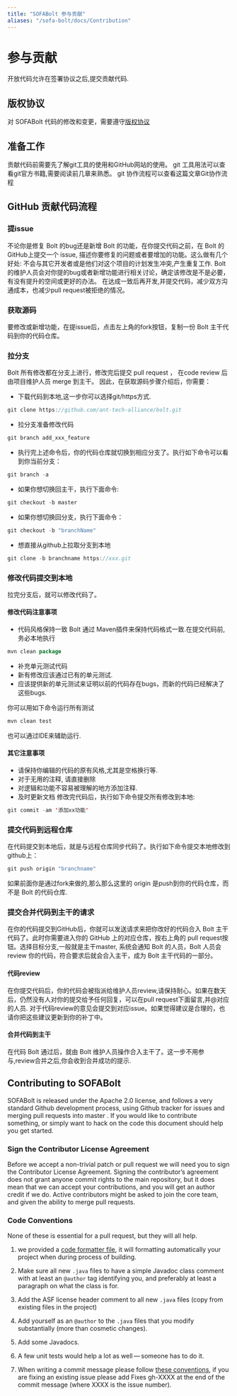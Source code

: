 ```yaml
---
title: "SOFABolt 参与贡献"
aliases: "/sofa-bolt/docs/Contribution"
---
```

# 参与贡献

开放代码允许在签署协议之后,提交贡献代码.

## 版权协议

对 SOFABolt 代码的修改和变更，需要遵守[版权协议](https://github.com/sofastack/sofa-bolt/blob/master/LICENSE)

## 准备工作

贡献代码前需要先了解git工具的使用和GitHub网站的使用。
git 工具用法可以查看git官方书籍,需要阅读前几章来熟悉。
git 协作流程可以查看这篇文章Git协作流程

## GitHub 贡献代码流程

### 提issue

不论你是修复 Bolt 的bug还是新增 Bolt 的功能，在你提交代码之前，在 Bolt 的GitHub上提交一个 issue, 描述你要修复的问题或者要增加的功能。这么做有几个好处:
不会与其它开发者或是他们对这个项目的计划发生冲突,产生重复工作.
Bolt 的维护人员会对你提的bug或者新增功能进行相关讨论，确定该修改是不是必要，有没有提升的空间或更好的办法。
在达成一致后再开发,并提交代码，减少双方沟通成本，也减少pull request被拒绝的情况。

### 获取源码

要修改或新增功能，在提issue后，点击左上角的fork按钮，复制一份 Bolt 主干代码到你的代码仓库。

### 拉分支

Bolt 所有修改都在分支上进行，修改完后提交 pull request ， 在code review 后由项目维护人员 merge 到主干。
因此，在获取源码步骤介绍后，你需要：
* 下载代码到本地,这一步你可以选择git/https方式.

```java
git clone https://github.com/ant-tech-alliance/bolt.git
```

* 拉分支准备修改代码

```java
git branch add_xxx_feature
```

* 执行完上述命令后，你的代码仓库就切换到相应分支了。执行如下命令可以看到你当前分支：

```java
git branch -a
```

* 如果你想切换回主干，执行下面命令:

```java
git checkout -b master
```

* 如果你想切换回分支，执行下面命令：

```java
git checkout -b "branchName"
```

* 想直接从github上拉取分支到本地

```java
git clone -b branchname https://xxx.git
```

### 修改代码提交到本地

拉完分支后，就可以修改代码了。

#### 修改代码注意事项

* 代码风格保持一致
Bolt 通过 Maven插件来保持代码格式一致.在提交代码前,务必本地执行

```java
mvn clean package
```

* 补充单元测试代码
* 新有修改应该通过已有的单元测试.
* 应该提供新的单元测试来证明以前的代码存在bugs，而新的代码已经解决了这些bugs.

你可以用如下命令运行所有测试

```java
mvn clean test
```

也可以通过IDE来辅助运行.

#### 其它注意事项

* 请保持你编辑的代码的原有风格,尤其是空格换行等.
* 对于无用的注释, 请直接删除
* 对逻辑和功能不容易被理解的地方添加注释.
* 及时更新文档
修改完代码后，执行如下命令提交所有修改到本地:

```java
git commit -am '添加xx功能'
```

### 提交代码到远程仓库

在代码提交到本地后，就是与远程仓库同步代码了。执行如下命令提交本地修改到github上：

```java
git push origin "branchname"
```

如果前面你是通过fork来做的,那么那么这里的 origin 是push到你的代码仓库，而不是 Bolt 的代码仓库.

### 提交合并代码到主干的请求

在你的代码提交到GitHub后，你就可以发送请求来把你改好的代码合入 Bolt 主干代码了。此时你需要进入你的 GitHub 上的对应仓库，按右上角的 pull request按钮。选择目标分支,一般就是主干master,
系统会通知 Bolt 的人员，Bolt 人员会 review 你的代码，符合要求后就会合入主干，成为 Bolt 主干代码的一部分。

#### 代码review

在你提交代码后，你的代码会被指派给维护人员review,请保持耐心。如果在数天后，仍然没有人对你的提交给予任何回复，可以在pull request下面留言,并@对应的人员.
对于代码review的意见会提交到对应issue。如果觉得建议是合理的，也请你把这些建议更新到你的补丁中。

#### 合并代码到主干

在代码 Bolt 通过后，就由 Bolt 维护人员操作合入主干了。这一步不用参与,review合并之后,你会收到合并成功的提示.

## Contributing to SOFABolt

SOFABolt is released under the Apache 2.0 license, and follows a very
standard Github development process, using Github tracker for issues and
merging pull requests into master . If you would like to contribute something, 
or simply want to hack on the code this document should help you get started.

### Sign the Contributor License Agreement

Before we accept a non-trivial patch or pull request we will need you to 
sign the Contributor License Agreement. Signing the contributor’s agreement 
does not grant anyone commit rights to the main repository, but it does mean 
that we can accept your contributions, and you will get an author credit if 
we do. Active contributors might be asked to join the core team, and given 
the ability to merge pull requests.

### Code Conventions

None of these is essential for a pull request, but they will all help. 

1. we provided a [code formatter file](AlipayFormatter.xml), it will formatting
automatically your project when during process of building.

2. Make sure all new `.java` files to have a simple Javadoc class comment 
with at least an `@author` tag identifying you, and preferably at least a 
paragraph on what the class is for.

3. Add the ASF license header comment to all new `.java` files (copy from existing files in the project)

4. Add yourself as an `@author` to the `.java` files that you modify substantially (more than cosmetic changes).

5. Add some Javadocs.

6. A few unit tests would help a lot as well — someone has to do it.

7. When writing a commit message please follow [these conventions](https://tbaggery.com/2008/04/19/a-note-about-git-commit-messages.html), if 
you are fixing an existing issue please add Fixes gh-XXXX at the end 
of the commit message (where XXXX is the issue number).

